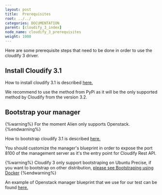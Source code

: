 ```yaml
---
layout: post
title:  Prerequisites
root: ../../
categories: DOCUMENTATION
parent: [cloudify_3_index]
node_name: cloudify_3_prerequisites
weight: 1000
---
```


Here are some prerequisite steps that need to be done in order to use the cloudify 3 driver.

## Install Cloudify 3.1 ##

How to install cloudify 3.1 is described [here.](http://getcloudify.org/guide/3.1/installation-cli.html)

We recommend to use the method from PyPi as it will be the only supported method by Cloudify from the version 3.2.

## Bootstrap your manager ##

{%warning%}
For the moment Alien only supports Openstack.
{%endwarning%}

How to bootstrap cloudify 3.1 is described [here.](http://getcloudify.org/guide/3.1/installation-bootstrapping.html)

You should customize the manager's blueprint in order to expose the port 8100 of the management server as it's the entry point for Cloudify Rest API.

{%warning%}
Cloudify 3 only support bootstraping on Ubuntu Precise, if you want to bootstrap on other distribution, [please see Bootstraping using Docker](http://getcloudify.org/guide/3.1/installation-bootstrapping.html#bootstrapping-using-docker)
{%endwarning%}

An example of Openstack manager blueprint that we use for our test can be found [here.](../../files/cloudify3_driver/openstack-manager-blueprint-example.zip)
